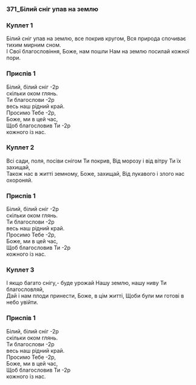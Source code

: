 ### 371_Білий сніг упав на землю
### Куплет 1
Білий сніг упав на землю, все покрив кругом, Вся природа спочиває тихим мирним сном.<br/>І Свої благословіння, Боже, нам пошли Нам на землю посилай кожної пори.
### Приспів 1
Білий, білий сніг -2р<br/>скільки оком глянь. <br/>Ти благослови -2р <br/>весь наш рідний край. <br/>Просимо Тебе -2р, <br/>Боже, ми в цей час,  <br/>Щоб благословив Ти -2р<br/>кожного із нас.
### Куплет 2
Всі сади, поля, посіви снігом Ти покрив, Від морозу і від вітру Ти їх захищай, <br/>Також нас в житті земному, Боже, захищай, Від лукавого і злого нас охороняй.
### Приспів 1
Білий, білий сніг -2р<br/>скільки оком глянь. <br/>Ти благослови -2р<br/>весь наш рідний край. <br/>Просимо Тебе -2р, <br/>Боже, ми в цей час, <br/>Щоб благословив Ти -2р<br/>кожного із нас.
### Куплет 3
І якщо багато снігу,- буде урожай Нашу землю, нашу ниву Ти благословляй, <br/>Дай і нам плоди принести, Боже, в цім житті, Щоби були ми готові в небо увійти.
### Приспів 1
Білий, білий сніг -2р<br/>скільки оком глянь. <br/>Ти благослови -2р<br/> весь наш рідний край. <br/>Просимо Тебе -2р, <br/>Боже, ми в цей час,  <br/>Щоб благословив Ти -2р<br/>кожного із нас.
